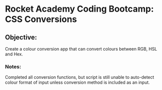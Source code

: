 # Rocket Academy Coding Bootcamp: CSS Conversions
## Objective:
Create a colour conversion app that can convert colours between RGB, HSL and Hex.
### Notes:
Completed all conversion functions, but script is still unable to auto-detect colour format of input unless conversion method is included as an input.
